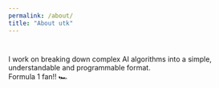 ```yaml
---
permalink: /about/
title: "About utk"
---
```


<div style="margin-bottom: 40px;"></div>

I work on breaking down complex AI algorithms into a simple, understandable and programmable format.  
Formula 1 fan!! 🏎️
